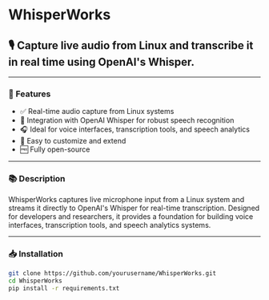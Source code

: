 # WhisperWorks

## 🎙️ Capture live audio from Linux and transcribe it in real time using OpenAI's Whisper.

---

### 🚀 Features

- ✅ Real-time audio capture from Linux systems
- 🧠 Integration with OpenAI Whisper for robust speech recognition
- 🎧 Ideal for voice interfaces, transcription tools, and speech analytics
- 🔧 Easy to customize and extend
- 🆓 Fully open-source

---

### 📚 Description

WhisperWorks captures live microphone input from a Linux system and streams it directly to OpenAI's Whisper for real-time transcription. Designed for developers and researchers, it provides a foundation for building voice interfaces, transcription tools, and speech analytics systems.

---

### 📥 Installation

```bash
git clone https://github.com/yourusername/WhisperWorks.git
cd WhisperWorks
pip install -r requirements.txt

